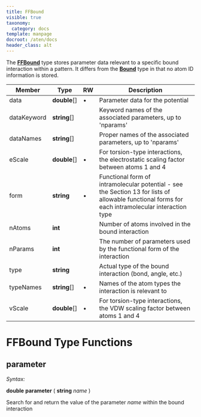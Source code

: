 ```yaml
---
title: FFBound
visible: true
taxonomy:
  category: docs
template: manpage
docroot: /aten/docs
header_class: alt
---
```


The [**FFBound**](/aten/docs/scripting/variabletypes/ffbound) type stores parameter data relevant to a specific bound interaction within a pattern. It differs from the [**Bound**](/aten/docs/scripting/variabletypes/bound) type in that no atom ID information is stored.
 
| Member | Type | RW | Description |
|--------|------|----|-------------|
| data | **double**\[\] | • | Parameter data for the potential |
| dataKeyword | **string**\[\] | | Keyword names of the associated parameters, up to 'nparams' |
| dataNames | **string**\[\] | | Proper names of the associated parameters, up to 'nparams' |
| eScale | **double**\[\] | • | For torsion-type interactions, the electrostatic scaling factor between atoms 1 and 4 |
| form | **string** | • | Functional form of intramolecular potential - see the Section 13 for lists of allowable functional forms for each intramolecular interaction type |
| nAtoms | **int** | | Number of atoms involved in the bound interaction |
| nParams | **int** | | The number of parameters used by the functional form of the interaction |
| type | **string** | | Actual type of the bound interaction (bond, angle, etc.) |
| typeNames | **string**\[\] | • | Names of the atom types the interaction is relevant to |
| vScale | **double**\[\] | • | For torsion-type interactions, the VDW scaling factor between atoms 1 and 4 |

# FFBound Type Functions

## parameter <a id="parameter"></a>

_Syntax:_

**double** **parameter** ( **string** _name_ )

Search for and return the value of the parameter _name_ within the bound interaction


